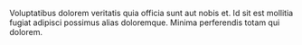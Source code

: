 Voluptatibus dolorem veritatis quia officia sunt aut nobis et. Id sit est mollitia fugiat adipisci possimus alias doloremque. Minima perferendis totam qui dolorem.